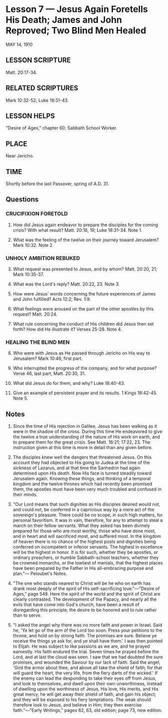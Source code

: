 # Lesson 7 — Jesus Again Foretells His Death; James and John Reproved; Two Blind Men Healed

MAY 14, 1910

## LESSON SCRIPTURE
Matt. 20:17-34.

## RELATED SCRIPTURES
Mark 10:32-52; Luke 18:31-43.

## LESSON HELPS
"Desire of Ages," chapter 60; Sabbath School Worker.

## PLACE
Near Jericho.

## TIME
Shortly before the last Passover, spring of A.D. 31.

## Questions

### CRUCIFIXION FORETOLD

1. How did Jesus again endeavor to prepare the disciples for the coming crisis? With what result? Matt. 20:18, 19; Luke 18:31-34. Note 1.

2. What was the feeling of the twelve on their journey toward Jerusalem? Mark 10:32. Note 2.

### UNHOLY AMBITION REBUKED

3. What request was presented to Jesus, and by whom? Matt. 20:20, 21; Mark 10:35-37.

4. What was the Lord's reply? Matt. 20:22, 23. Note 3.

5. How were Jesus' words concerning the future experiences of James and John fulfilled? Acts 12:2; Rev. 1:9.

6. What feelings were aroused on the part of the other apostles by this request? Matt. 20:24.

7. What rule concerning the conduct of His children did Jesus then set forth? How did He illustrate it? Verses 25-28. Note 4.

### HEALING THE BLIND MEN

8. Who were with Jesus as He passed through Jericho on His way to Jerusalem? Mark 10:46, first part.

9. Who interrupted the progress of the company, and for what purpose? Verse 46, last part; Matt. 20:30, 31.

10. What did Jesus do for them, and why? Luke 18:40-43.

11. Give an example of persistent prayer and its results. 1 Kings 18:42-45. Note 5.

## Notes

1. Since the time of His rejection in Galilee, Jesus has been walking as it were in the shadow of the cross. During this time He endeavored to give the twelve a true understanding of the nature of His work on earth, and to prepare them for the great crisis. See Matt. 16:21; 17:22, 23. The instruction given at this time is more in detail than any given before.

2. The disciples knew well the dangers that threatened Jesus. On this account they had objected to His going to Judea at the time of the sickness of Lazarus, and at that time the Sanhedrin had again determined upon His death. Now His face is turned steadily toward Jerusalem again. Knowing these things, and thinking of a temporal kingdom and the twelve thrones which had recently been promised them, the apostles must have been very much troubled and confused in their minds.

3. "Our Lord means that such dignities as His disciples desired would not, and could not, be conferred in a capricious way by a mere act of the sovereign's pleasure. There could be no scope, in such high matters, for personal favoritism. It was in vain, therefore, for any to attempt to steal a march on their fellow servants. What they asked has been divinely prepared for those who are most worthy, those who have done most, and in heart and will sacrificed most, and suffered most. In the kingdom of heaven there is no chance of the highest posts and dignities being conferred on incompetent or inferior servants. The highest in excellence will be the highest in honor. It is for such, whether they be apostles, or ordinary preachers, or humble Sabbath-school teachers, whether they be crowned monarchs, or the lowliest of menials, that the highest places have been prepared by the Father in His all-embracing purpose and plan."— Peloubet's Notes.

4. "The one who stands nearest to Christ will be he who on earth has drank most deeply of the spirit of His self-sacrificing love."—"Desire of Ages," page 549. Here the spirit of the world and the spirit of Christ are clearly contrasted. The development of the Papacy, and nearly all the evils that have come into God's church, have been a result of disregarding this principle, the desire to be honored and to rule rather than to serve.

5. "I asked the angel why there was no more faith and power in Israel. Said he, 'Ye let go of the arm of the Lord too soon. Press your petitions to the throne, and hold on by strong faith. The promises are sure. Believe ye receive the things ye ask for, and ye shall have them.' I was then pointed to Elijah. He was subject to like passions as we are, and he prayed earnestly. His faith endured the trial. Seven times he prayed before the Lord, and at last the cloud was seen. I saw that we had doubted the sure promises, and wounded the Saviour by our lack of faith. Said the angel, 'Gird the armor about thee, and above all take the shield of faith; for that will guard the heart, the very life, from the fiery darts of the wicked.' If the enemy can lead the desponding to take their eyes off from Jesus, and look to themselves, and dwell upon their own unworthiness, instead of dwelling upon the worthiness of Jesus, His love, His merits, and His great mercy, he will get away their shield of faith, and gain his object; and they will be exposed to his fiery temptations. The weak should therefore look to Jesus, and believe in Him; they then exercise faith."—"Early Writings," pages 62, 63, old edition; page 73, new edition.